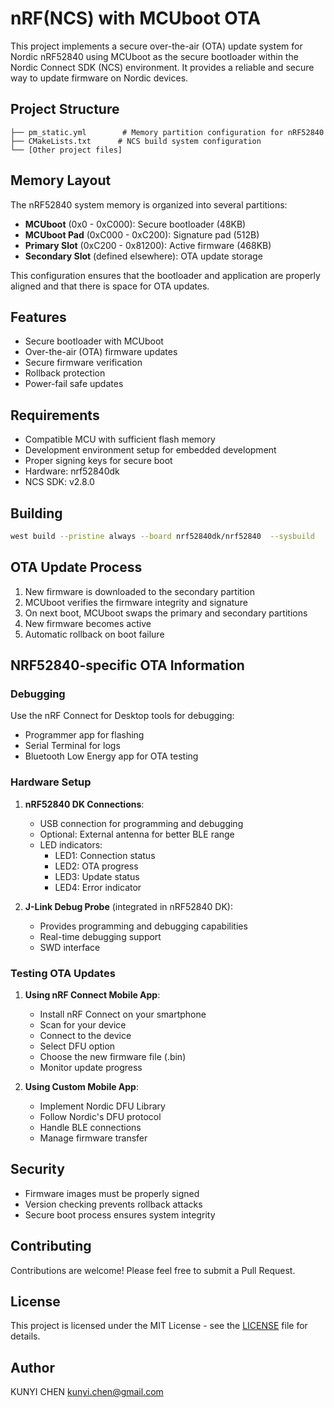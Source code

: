 # nRF(NCS) with MCUboot OTA

This project implements a secure over-the-air (OTA) update system for Nordic nRF52840 using MCUboot as the secure bootloader within the Nordic Connect SDK (NCS) environment. It provides a reliable and secure way to update firmware on Nordic devices.

## Project Structure

```
├── pm_static.yml        # Memory partition configuration for nRF52840
├── CMakeLists.txt      # NCS build system configuration
└── [Other project files]
```

## Memory Layout

The nRF52840 system memory is organized into several partitions:

- **MCUboot** (0x0 - 0xC000): Secure bootloader (48KB)
- **MCUboot Pad** (0xC000 - 0xC200): Signature pad (512B)
- **Primary Slot** (0xC200 - 0x81200): Active firmware (468KB)
- **Secondary Slot** (defined elsewhere): OTA update storage

This configuration ensures that the bootloader and application are properly aligned and that there is space for OTA updates.

## Features

- Secure bootloader with MCUboot
- Over-the-air (OTA) firmware updates
- Secure firmware verification
- Rollback protection
- Power-fail safe updates

## Requirements

- Compatible MCU with sufficient flash memory
- Development environment setup for embedded development
- Proper signing keys for secure boot
- Hardware: nrf52840dk
- NCS SDK: v2.8.0

## Building

```bash
west build --pristine always --board nrf52840dk/nrf52840  --sysbuild
```

## OTA Update Process

1. New firmware is downloaded to the secondary partition
2. MCUboot verifies the firmware integrity and signature
3. On next boot, MCUboot swaps the primary and secondary partitions
4. New firmware becomes active
5. Automatic rollback on boot failure

## NRF52840-specific OTA Information

### Debugging

Use the nRF Connect for Desktop tools for debugging:
- Programmer app for flashing
- Serial Terminal for logs
- Bluetooth Low Energy app for OTA testing

### Hardware Setup

1. **nRF52840 DK Connections**:
   - USB connection for programming and debugging
   - Optional: External antenna for better BLE range
   - LED indicators:
     * LED1: Connection status
     * LED2: OTA progress
     * LED3: Update status
     * LED4: Error indicator

2. **J-Link Debug Probe** (integrated in nRF52840 DK):
   - Provides programming and debugging capabilities
   - Real-time debugging support
   - SWD interface

### Testing OTA Updates

1. **Using nRF Connect Mobile App**:
   - Install nRF Connect on your smartphone
   - Scan for your device
   - Connect to the device
   - Select DFU option
   - Choose the new firmware file (.bin)
   - Monitor update progress

2. **Using Custom Mobile App**:
   - Implement Nordic DFU Library
   - Follow Nordic's DFU protocol
   - Handle BLE connections
   - Manage firmware transfer

## Security

- Firmware images must be properly signed
- Version checking prevents rollback attacks
- Secure boot process ensures system integrity

## Contributing

Contributions are welcome! Please feel free to submit a Pull Request.

## License

This project is licensed under the MIT License - see the [LICENSE](LICENSE) file for details.

## Author

KUNYI CHEN <kunyi.chen@gmail.com>
